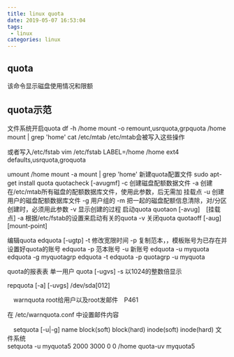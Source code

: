 ```yaml
---
title: linux quota
date: 2019-05-07 16:53:04
tags:
 - linux
categories: linux
---
```



## quota
该命令显示磁盘使用情况和限额

## quota示范
文件系统开启quota
df -h /home
mount -o remount,usrquota,grpquota /home
mount | grep 'home'
cat /etc/mtab
/etc/mtab会被写入这些操作

或者写入/etc/fstab
vim /etc/fstab
LABEL=/home /home ext4 defaults,usrquota,groquota

umount /home
mount -a
mount | grep 'home'
  新建quota配置文件
sudo apt-get install quota
quotacheck [-avugmf]
	-c 创建磁盘配额数据文件
	-a 创建在/etc/mtab所有磁盘的配额数据库文件，使用此参数，后无需加			挂载点
	-u 创建用户的磁盘配额数据库文件
	-g 用户组的
	-m 把一起的磁盘配额信息清除，对/分区创建时，必须用此参数
	-v 显示创建的过程
  启动quota
quotaon [-avug]　[挂载点]
	-a 根据/etc/fstab的设置来启动有关的quota
	-v
  关闭quota
quotaoff [-aug] [mount-point]

  编辑quota
edquota [-ugtp] 
	-t 修改宽限时间 
	-p 复制范本，，模板账号为已存在并设置好quota的账号
		edquota -p 范本账号 -u 新账号
	edquota -u myquota
	edquota -g myquotagrp
  		edquota -t
	edquota -p quotagrp -u myquota

  quota的报表表
单一用户
quota [-ugvs]
	-s 以1024的整数倍显示

repquota [-a] [-uvgs] 
	/dev/sda[012]

　warnquota	root给用户以及root发邮件　P461

 在 /etc/warnquota.conf 中设置邮件内容

　setquota [-u|-g] name block(soft) block(hard) inode(soft) inode(hard) 文件系统		
setquota -u myquota5 2000 3000 0 0 /home
quota-uv myquota5

